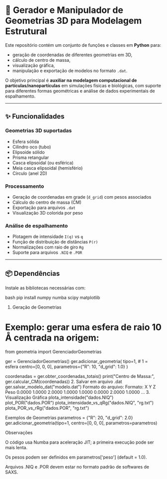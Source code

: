 # 🧩 Gerador e Manipulador de Geometrias 3D para Modelagem Estrutural

Este repositório contém um conjunto de funções e classes em **Python** para:  
- geração de coordenadas de diferentes geometrias em 3D,  
- cálculo de centro de massa,  
- visualização gráfica,  
- manipulação e exportação de modelos no formato `.dat`.  

O objetivo principal é **auxiliar na modelagem computacional de partículas/nanopartículas** em simulações físicas e biológicas, com suporte para diferentes formas geométricas e análise de dados experimentais de espalhamento.

---

## ✨ Funcionalidades

### Geometrias 3D suportadas
- Esfera sólida  
- Cilindro oco (tubo)  
- Elipsoide sólido  
- Prisma retangular  
- Casca elipsoidal (ou esférica)  
- Meia casca elipsoidal (hemisfério)  
- Círculo (anel 2D)  

### Processamento
- Geração de coordenadas em grade (`d_grid`) com pesos associados  
- Cálculo do centro de massa (CM)  
- Exportação para arquivos `.dat`  
- Visualização 3D colorida por peso  

### Análise de espalhamento
- Plotagem de intensidade `I(q)` vs `q`  
- Função de distribuição de distâncias `P(r)`  
- Normalizações com raio de giro `Rg`  
- Suporte para arquivos `.NIQ` e `.POR`  

---

## 📦 Dependências

Instale as bibliotecas necessárias com:  

bash
pip install numpy numba scipy matplotlib


1. Geração de Geometrias

# Exemplo: gerar uma esfera de raio 10 Å centrada na origem:

from geometria import GerenciadorGeometrias

ger = GerenciadorGeometrias()
ger.adicionar_geometria(
    tipo=1,                      # 1 = esfera
    centro=[0, 0, 0],
    parametros={"R": 10, "d_grid": 1.0}
)

coordenadas = ger.obter_coordenadas_totais()
print("Centro de Massa:", ger.calcular_CM(coordenadas))
2. Salvar em arquivo .dat
ger.salvar_modelo_dat("modelo.dat")
Formato do arquivo:
Formato: X Y Z Peso
   0.0000    1.0000    2.0000    1.0000
   1.0000    0.0000    2.0000    1.0000
   ...
3. Visualização Gráfica
plota_intensidade("dados.NIQ")
plot_POR("dados.POR")
plota_intensidade_vs_qRg("dados.NIQ", "rg.txt")
plota_POR_vs_rRg("dados.POR", "rg.txt")


Exemplos de Geometrias
parametros = {"R": 20, "d_grid": 2.0}
ger.adicionar_geometria(tipo=1, centro=[0, 0, 0], parametros=parametros)




 Observações

O código usa Numba para aceleração JIT; a primeira execução pode ser mais lenta.

Os pesos podem ser definidos em parametros['peso'] (default = 1.0).

Arquivos .NIQ e .POR devem estar no formato padrão de softwares de SAXS.
